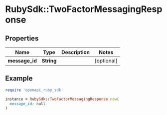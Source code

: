 # RubySdk::TwoFactorMessagingResponse

## Properties

| Name | Type | Description | Notes |
| ---- | ---- | ----------- | ----- |
| **message_id** | **String** |  | [optional] |

## Example

```ruby
require 'openapi_ruby_sdk'

instance = RubySdk::TwoFactorMessagingResponse.new(
  message_id: null
)
```

